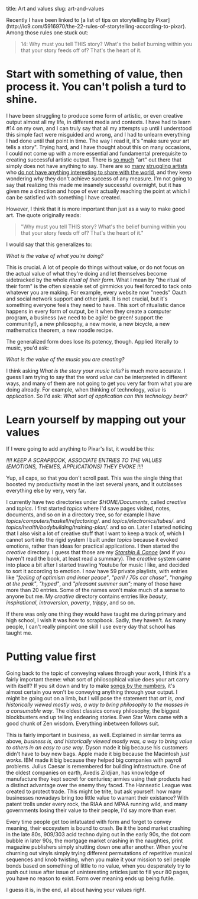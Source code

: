 title: Art and values
slug: art-and-values

<markdown>
Recently I have been linked to [a list of tips on storytelling by Pixar](http://io9.com/5916970/the-22-rules-of-storytelling-according-to-pixar). Among those rules one stuck out:

> 14: Why must you tell THIS story? What's the belief burning within you that your story feeds off of? That's the heart of it.

# Start with something of value, then process it. You can't polish a turd to shine.

I have been struggling to produce some form of artistic, or even creative output almost all my life, in different media and contexts. I have had to learn #14 on my own, and I can truly say that all my attempts up until I understood this simple fact were misguided and wrong, and I had to unlearn everything I had done until that point in time. The way I read it, it's "make sure your art tells a story". Trying hard, and I have thought about this on many occasions, I could not come up with a more essential and fundamental prerequisite to creating successful artistic output. There is [so much](http://xfactor.itv.com) "art" out there that simply does not have anything to say. There are so [many](http://www.deviantart.com) [struggling artists](http://www.soundcloud.com) who [do not have anything interesting to share with the world](http://www.myspace.com), and they keep wondering why they don't achieve success of any measure. I'm not going to say that realizing this made me insanely successful overnight, but it has given me a direction and hope of ever actually reaching the point at which I can be satisfied with something I have created.

However, I think that it is more important than just as a way to make good art. The quote originally reads:

> "Why must you tell THIS story? What's the belief burning within you that your story feeds off of? That's the heart of it."

I would say that this generalizes to:

*What is the value of what you're doing?*

This is crucial. A lot of people do things without value, or do not focus on the actual value of what they're doing and let themselves become sidetracked by the whole *ritual of their form*. What I mean by "the ritual of their form" is the often sizeable set of gimmicks you feel forced to tack onto whatever you are making. For example, every website now "needs" Oauth and social network support and other junk. It is not crucial, but it's something everyone feels they need to have. This sort of ritualistic dance happens in every form of output, be it when they create a computer program, a business (we need to be agile! be green! support the community!), a new philosophy, a new movie, a new bicycle, a new mathematics theorem, a new noodle recipe.

The generalized form does lose its potency, though. Applied literally to music, you'd ask:

*What is the value of the music you are creating?*

I think asking *What is the story your music tells?* is much more accurate. I guess I am trying to say that the word *value* can be interpreted in different ways, and many of them are not going to get you very far from what you are doing already. For example, when thinking of technology, *value* is *application*. So I'd ask: *What sort of application can this technology bear?*

# Learn yourself by mapping out your values

If I were going to add anything to Pixar's list, it would be this:

*!!!! KEEP A SCRAPBOOK, ASSOCIATE ENTRIES TO THE VALUES (EMOTIONS, THEMES, APPLICATIONS) THEY EVOKE !!!!*

Yup, all caps, so that you don't scroll past. This was the single thing that boosted my productivity most in the last several years, and it outclasses everything else by very, very far.

I currently have two directories under *$HOME/Documents*, called *creative* and *topics*. I first started *topics* where I'd save pages visited, notes, documents, and so on in a directory tree, so for example I have *topics/computers/haskell/refactoring/*. and *topics/electronics/tubes/*. and *topics/health/bodybuilding/training-plan/*. and so on. Later I started noticing that I also visit a lot of creative stuff that I want to keep a track of, which I cannot sort into the rigid system I built under *topics* because it evoked emotions, rather than ideas for practical applications. I then started the *creative* directory. I guess that those are my [*Starship & Canoe*](http://www.goodreads.com/book/show/662107.Starship_the_Canoe) (and if you haven't read the book, at least read a summary). The *creative* system came into place a bit after I started trawling Youtube for music I like, and decided to sort it according to emotion. I now have 59 private playlists, with entries like *"feeling of optimism and inner peace"*, *"peril / 70s car chase"*, *"hanging at the peak"*, *"hyped"*, and *"pleasant summer sun"*; many of those have more than 20 entries. Some of the names won't make much of a sense to anyone but me. My *creative* directory contains entries like *beauty*, *inspirational*, *introversion*, *poverty*, *trippy*, and so on.

If there was only one thing they would have taught me during primary and high school, I wish it was how to scrapbook. Sadly, they haven't. As many people, I can't really pinpoint one skill I use every day that school has taught me.

# Putting value first

Going back to the topic of conveying values through your work, I think it's a fairly important theme: what sort of philosophical value does your art carry with itself? If you sit down and try to make [songs by the numbers](http://www.cracked.com/funny-684-nickelback/), it's almost certain you won't be conveying anything through your output. I might be going out on a limb, but I will pose the statement that *art is, and historically viewed mostly was, a way to bring philosophy to the masses in a consumable way*. The oldest classics convey philosophy, the biggest blockbusters end up telling endearing stories. Even Star Wars came with a good chunk of Zen wisdom. Everything inbetween follows suit.

This is fairly important in business, as well. Explained in similar terms as above, *business is, and historically viewed mostly was, a way to bring value to others in an easy to use way*. Dyson made it big because his customers didn't have to buy new bags. Apple made it big because the Macintosh *just works*. IBM made it big because they helped big companies with payroll problems. Julius Caesar is remembered for building infrastructure. One of the oldest companies on earth, Avedis Zildjian, has knowledge of manufacture they kept secret for centuries; armies using their products had a distinct advantage over the enemy they faced. The Hanseatic League was created to protect trade. This might be trite, but ask yourself: how many businesses nowadays bring too little value to warrant their existance? With patent trolls under every rock, the RIAA and MPAA running wild, and many governments losing their value to their people, I'd say more than ever.

Every time people get too infatuated with form and forget to convey meaning, their ecosystem is bound to crash. Be it the bond market crashing in the late 80s, 909/303 acid techno dying out in the early 90s, the dot com bubble in later 90s, the mortgage market crashing in the naughties, print magazine publishers simply shutting down one after another. When you're churning out vinyls simply trying different permutations of repetitive musical sequences and knob twisting, when you make it your mission to sell people bonds based on something of little to no value, when you desperately try to push out issue after issue of uninteresting articles just to fill your 80 pages, you have no reason to exist. Form over meaning ends up being futile.

I guess it is, in the end, all about having your values right.
</markdown>

